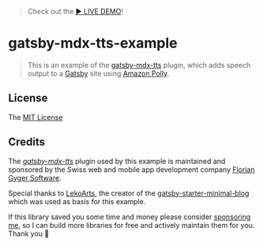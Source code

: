 > Check out the [▶️ LIVE DEMO](https://gatsby-mdx-tts.netlify.com/curses-counter-curses-and-more)!

# gatsby-mdx-tts-example

> This is an example of the [gatsby-mdx-tts](https://github.com/flogy/gatsby-mdx-tts) plugin, which adds speech output to a [Gatsby](https://www.gatsbyjs.org/) site using [Amazon Polly](https://aws.amazon.com/de/polly/).

## License

The [MIT License](LICENSE)


## Credits

The *[gatsby-mdx-tts](https://github.com/flogy/gatsby-mdx-tts)* plugin used by this example is maintained and sponsored by the Swiss web and mobile app development company [Florian Gyger Software](https://floriangyger.ch).

Special thanks to [LekoArts](https://github.com/LekoArts), the creator of the [gatsby-starter-minimal-blog](https://github.com/LekoArts/gatsby-starter-minimal-blog) which was used as basis for this example.

If this library saved you some time and money please consider [sponsoring me](https://github.com/sponsors/flogy), so I can build more libraries for free and actively maintain them for you. Thank you 🙏
